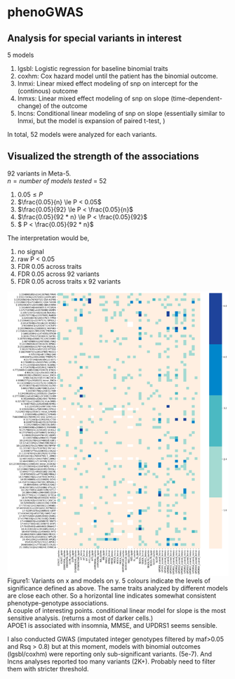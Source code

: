 # phenoGWAS

## Analysis for special variants in interest
5 models
1. lgsbl: Logistic regression for baseline binomial traits
2. coxhm: Cox hazard model until the patient has the binomial outcome. 
3. lnmxi: Linear mixed effect modeling of snp on intercept for the (continous) outcome
4. lnmxs: Linear mixed effect modeling of snp on slope (time-dependent-change) of the outcome
5. lncns: Conditional linear modeling of snp on slope (essentially similar to lnmxi, but the model is expansion of paired t-test, )
    
In total, 52 models were analyzed for each variants.

## Visualized the strength of the associations
92 variants in Meta-5.    
$n = number\ of\ models\ tested$ = 52


1. $0.05 \le P$
2. $\frac{0.05}{n} \le P < 0.05$
3. $\frac{0.05}{92} \le P < \frac{0.05}{n}$     
4. $\frac{0.05}{92 * n} \le P < \frac{0.05}{92}$
5. $ P < \frac{0.05}{92 * n}$

The interpretation would be,
1. no signal    
2. raw P < 0.05
3. FDR 0.05 across traits
4. FDR 0.05 across 92 variants 
5. FDR 0.05 across traits x 92 variants

![Figure1](fig/output.png)
Figure1: 
Variants on x and models on y. 5 colours indicate the levels of significance defined as above. The same traits analyzed by different models are close each other. So a horizontal line indicates somewhat consistent phenotype-genotype associations.    
A couple of interesting points. conditional linear model for slope is the most sensitive analysis. (returns a most of darker cells.)    
APOE1 is associated with insomnia, MMSE, and UPDRS1 seems sensible. 
    
I also conducted GWAS (imputated integer genotypes filtered by maf>0.05 and Rsq > 0.8) but at this moment, models with binomial outcomes (lgsbl/coxhm) were reporting only sub-significant variants. (5e-7). And lncns analyses reported too many variants (2K+). Probably need to filter them with stricter threshold. 
